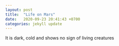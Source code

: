 ```yaml
---
layout: post
title:  "Life on Mars"
date:   2020-09-23 20:41:43 +0700
categories: jekyll update
---
```


It is dark, cold and shows no sign of living creatures 